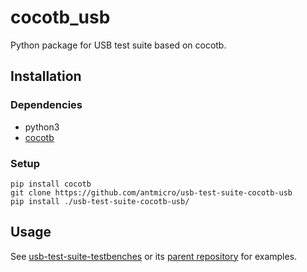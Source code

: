 # cocotb_usb
Python package for USB test suite based on cocotb.

## Installation
### Dependencies
* python3
* [cocotb](https://github.com/cocotb/cocotb)
### Setup
```
pip install cocotb
git clone https://github.com/antmicro/usb-test-suite-cocotb-usb
pip install ./usb-test-suite-cocotb-usb/
```
## Usage
See [usb-test-suite-testbenches](https://github.com/antmicro/usb-test-suite-testbenches) or its [parent repository](https://github.com/antmicro/usb-test-suite-build) for examples.
